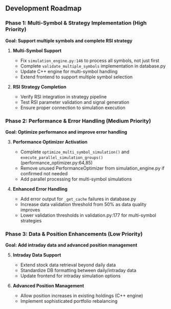 ## Development Roadmap

### Phase 1: Multi-Symbol & Strategy Implementation (High Priority)
**Goal: Support multiple symbols and complete RSI strategy**

1. **Multi-Symbol Support**
   - Fix `simulation_engine.py:146` to process all symbols, not just first
   - Complete `validate_multiple_symbols` implementation in database.py
   - Update C++ engine for multi-symbol handling
   - Extend frontend to support multiple symbol selection

2. **RSI Strategy Completion**
   - Verify RSI integration in strategy pipeline
   - Test RSI parameter validation and signal generation
   - Ensure proper connection to simulation execution

### Phase 2: Performance & Error Handling (Medium Priority)
**Goal: Optimize performance and improve error handling**

3. **Performance Optimizer Activation**
   - Complete `optimize_multi_symbol_simulation()` and `execute_parallel_simulation_groups()` (performance_optimizer.py:64,85)
   - Remove unused PerformanceOptimizer from simulation_engine.py if confirmed not needed
   - Add parallel processing for multi-symbol simulations

4. **Enhanced Error Handling**
   - Add error output for `_get_cache` failures in database.py
   - Increase data validation threshold from 50% as data quality improves
   - Lower validation thresholds in validation.py:177 for multi-symbol strategies

### Phase 3: Data & Position Enhancements (Low Priority)
**Goal: Add intraday data and advanced position management**

5. **Intraday Data Support**
   - Extend stock data retrieval beyond daily data
   - Standardize DB formatting between daily/intraday data
   - Update frontend for intraday simulation options

6. **Advanced Position Management**
   - Allow position increases in existing holdings (C++ engine)
   - Implement sophisticated portfolio rebalancing
